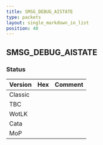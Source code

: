 ```yaml
---
title: SMSG_DEBUG_AISTATE
type: packets
layout: single_markdown_in_list
position: 48
---
```


## SMSG_DEBUG_AISTATE

### Status

Version | Hex | Comment
---------- | ---------- | ---------- 
Classic |  |  
TBC |  |  
WotLK |  |  
Cata |  |  
MoP |  |  